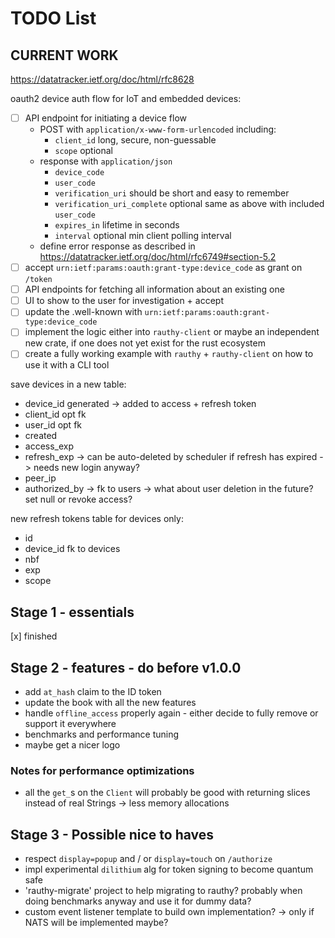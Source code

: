 # TODO List

## CURRENT WORK

https://datatracker.ietf.org/doc/html/rfc8628

oauth2 device auth flow for IoT and embedded devices:

- [ ] API endpoint for initiating a device flow
    - POST with `application/x-www-form-urlencoded` including:
        - `client_id` long, secure, non-guessable
        - `scope` optional
    - response with `application/json`
        - `device_code`
        - `user_code`
        - `verification_uri` should be short and easy to remember
        - `verification_uri_complete` optional same as above with included `user_code`
        - `expires_in` lifetime in seconds
        - `interval` optional min client polling interval
    - define error response as described in https://datatracker.ietf.org/doc/html/rfc6749#section-5.2
- [ ] accept `urn:ietf:params:oauth:grant-type:device_code` as grant on `/token`
- [ ] API endpoints for fetching all information about an existing one
- [ ] UI to show to the user for investigation + accept
- [ ] update the .well-known with `urn:ietf:params:oauth:grant-type:device_code`
- [ ] implement the logic either into `rauthy-client` or maybe an independent new crate, if one does not
  yet exist for the rust ecosystem
- [ ] create a fully working example with `rauthy` + `rauthy-client` on how to use it with a CLI tool

save devices in a new table:

- device_id generated -> added to access + refresh token
- client_id opt fk
- user_id opt fk
- created
- access_exp
- refresh_exp -> can be auto-deleted by scheduler if refresh has expired -> needs new login anyway?
- peer_ip
- authorized_by -> fk to users -> what about user deletion in the future? set null or revoke access?

new refresh tokens table for devices only:

- id
- device_id fk to devices
- nbf
- exp
- scope

## Stage 1 - essentials

[x] finished

## Stage 2 - features - do before v1.0.0

- add `at_hash` claim to the ID token
- update the book with all the new features
- handle `offline_access` properly again - either decide to fully remove or support it everywhere
- benchmarks and performance tuning
- maybe get a nicer logo

### Notes for performance optimizations

- all the `get_`s on the `Client` will probably be good with returning slices instead of real Strings
  -> less memory allocations

## Stage 3 - Possible nice to haves

- respect `display=popup` and / or `display=touch` on `/authorize`
- impl experimental `dilithium` alg for token signing to become quantum safe
- 'rauthy-migrate' project to help migrating to rauthy? probably when doing benchmarks anyway and use it
  for dummy data?
- custom event listener template to build own implementation? -> only if NATS will be implemented maybe?
